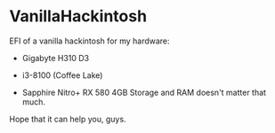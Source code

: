 # VanillaHackintosh
EFI of a vanilla hackintosh for my hardware:

- Gigabyte H310 D3

- i3-8100 (Coffee Lake)

- Sapphire Nitro+ RX 580 4GB
Storage and RAM doesn't matter that much. 


Hope that it can help you, guys.
